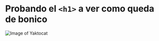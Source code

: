 # Probando el `<h1>` a ver como queda de bonico

![Image of Yaktocat](https://octodex.github.com/images/yaktocat.png)
